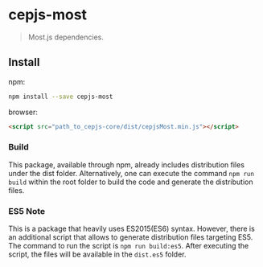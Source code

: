 # cepjs-most

> Most.js dependencies.

## Install

npm:
```sh
npm install --save cepjs-most
```

browser:
```html
<script src="path_to_cepjs-core/dist/cepjsMost.min.js"></script>
```

### Build
This package, available through npm, already includes distribution files under the dist folder. Alternatively, one can execute the command `npm run build` within the root folder to build the code and generate the distribution files.

### ES5 Note
This is a package that heavily uses ES2015(ES6) syntax. However, there is an additional script that allows to generate distribution files targeting ES5. The command to run the script is `npm run build:es5`. After executing the script, the files will be available in the `dist.es5` folder.